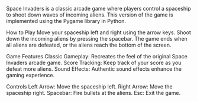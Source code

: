 Space Invaders is a classic arcade game where players control a spaceship to shoot down waves of incoming aliens. This version of the game is implemented using the Pygame library in Python.


How to Play
Move your spaceship left and right using the arrow keys.
Shoot down the incoming aliens by pressing the spacebar.
The game ends when all aliens are defeated, or the aliens reach the bottom of the screen.

Game Features
Classic Gameplay: Recreates the feel of the original Space Invaders arcade game.
Score Tracking: Keep track of your score as you defeat more aliens.
Sound Effects: Authentic sound effects enhance the gaming experience.


Controls
Left Arrow: Move the spaceship left.
Right Arrow: Move the spaceship right.
Spacebar: Fire bullets at the aliens.
Esc: Exit the game.



